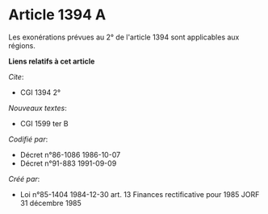 # Article 1394 A

Les exonérations prévues au 2° de l'article 1394 sont applicables aux régions.

**Liens relatifs à cet article**

_Cite_:

  - CGI 1394 2°

_Nouveaux textes_:

  - CGI 1599 ter B

_Codifié par_:

  - Décret n°86-1086 1986-10-07
  - Décret n°91-883 1991-09-09

_Créé par_:

  - Loi n°85-1404 1984-12-30 art. 13 Finances rectificative pour 1985 JORF 31 décembre 1985
